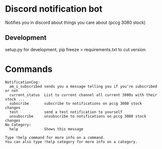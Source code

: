 # Discord notification bot

Notifies you in discord about things you care about (pccg 3080 stock)

## Development
setup.py for development, pip freeze > requirements.txt to cut version

# Commands

```
NotificationCog:
  am_i_subscribed sends you a message telling you if you're subscribed or not
  current_status  List to current channel all current 3080s with their stock ...
  subscribe       subscribe to notifications on pccg 3080 stock changes
  test            send a test notification to yourself
  unsubscribe     unsubscribe to notifications on pccg 3080 stock changes
​No Category:
  help            Shows this message

Type !help command for more info on a command.
You can also type !help category for more info on a category.
```